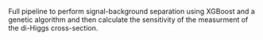 Full pipeline to perform signal-background separation using XGBoost and a genetic algorithm and then calculate the sensitivity of the measurment of the di-Higgs cross-section.
